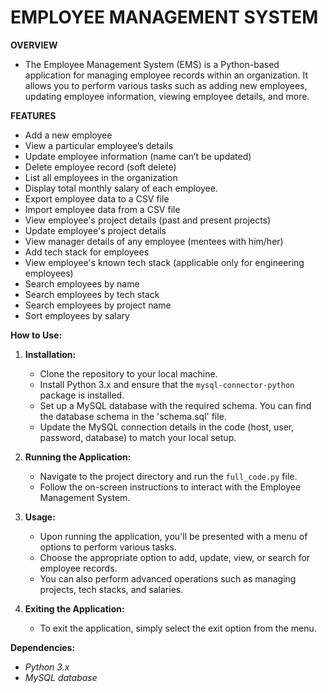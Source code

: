# **EMPLOYEE MANAGEMENT SYSTEM**

**OVERVIEW**
- The Employee Management System (EMS) is a Python-based application for managing employee records within an organization. It allows you to perform various tasks such as adding new employees, updating employee information, viewing employee details, and more.

**FEATURES**
- Add a new employee
- View a particular employee’s details
- Update employee information (name can’t be updated)
- Delete employee record (soft delete)
- List all employees in the organization
- Display total monthly salary of each employee.
- Export employee data to a CSV file
- Import employee data from a CSV file
- View employee's project details (past and present projects)
- Update employee's project details
- View manager details of any employee (mentees with him/her)
- Add tech stack for employees 
- View employee's known tech stack (applicable only for engineering employees)
- Search employees by name
- Search employees by tech stack
- Search employees by project name
- Sort employees by salary

**How to Use:**
1. **Installation:**
   - Clone the repository to your local machine.
   - Install Python 3.x and ensure that the `mysql-connector-python` package is installed.
   - Set up a MySQL database with the required schema. You can find the database schema in the 'schema.sql' file.
   - Update the MySQL connection details in the code (host, user, password, database) to match your local setup.

2. **Running the Application:**
   - Navigate to the project directory and run the `full_code.py` file.
   - Follow the on-screen instructions to interact with the Employee Management System.

3. **Usage:**
   - Upon running the application, you'll be presented with a menu of options to perform various tasks.
   - Choose the appropriate option to add, update, view, or search for employee records.
   - You can also perform advanced operations such as managing projects, tech stacks, and salaries.

4. **Exiting the Application:**
   - To exit the application, simply select the exit option from the menu.

**Dependencies:**
- *Python 3.x*
- *MySQL database*


